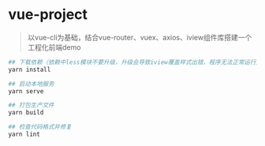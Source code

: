 # vue-project

> 以vue-cli为基础，结合vue-router、vuex、axios、iview组件库搭建一个工程化前端demo

``` bash
## 下载依赖（依赖中less模块不要升级，升级会导致iview覆盖样式出错，程序无法正常运行）
yarn install

## 启动本地服务
yarn serve

## 打包生产文件
yarn build

## 检查代码格式并修复
yarn lint
```
